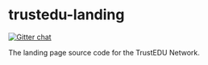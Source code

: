 # trustedu-landing
[![Gitter chat](https://badges.gitter.im/TrustEDU/gitter.png)](https://gitter.im/TrustEDU/Developers)

The landing page source code for the TrustEDU Network.
